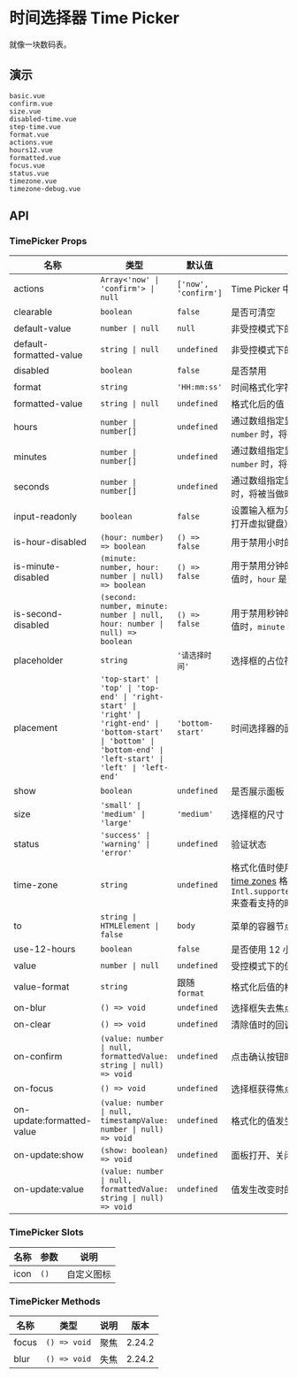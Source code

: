 # 时间选择器 Time Picker

就像一块数码表。

## 演示

```demo
basic.vue
confirm.vue
size.vue
disabled-time.vue
step-time.vue
format.vue
actions.vue
hours12.vue
formatted.vue
focus.vue
status.vue
timezone.vue
timezone-debug.vue
```

## API

### TimePicker Props

| 名称 | 类型 | 默认值 | 说明 | 版本 |
| --- | --- | --- | --- | --- |
| actions | `Array<'now' \| 'confirm'> \| null` | `['now', 'confirm']` | Time Picker 中支持的操作 |  |
| clearable | `boolean` | `false` | 是否可清空 |  |
| default-value | `number \| null` | `null` | 非受控模式下的默认值 |  |
| default-formatted-value | `string \| null` | `undefined` | 非受控模式下的默认格式化后的值 | 2.24.0 |
| disabled | `boolean` | `false` | 是否禁用 |  |
| format | `string` | `'HH:mm:ss'` | 时间格式化字符串，详情见 [format](https://date-fns.org/v2.23.0/docs/format) |  |
| formatted-value | `string \| null` | `undefined` | 格式化后的值 | 2.24.0 |
| hours | `number \| number[]` | `undefined` | 通过数组指定显示的小时。当值为 `number` 时，将被当做时间步进处理 |  |
| minutes | `number \| number[]` | `undefined` | 通过数组指定显示的分钟。当值为 `number` 时，将被当做时间步进处理 |  |
| seconds | `number \| number[]` | `undefined` | 通过数组指定显示的秒。当值为 `number` 时，将被当做时间步进处理 |  |
| input-readonly | `boolean` | `false` | 设置输入框为只读（避免在移动设备上打开虚拟键盘） |  |
| is-hour-disabled | `(hour: number) => boolean` | `() => false` | 用于禁用小时的回调函数 |  |
| is-minute-disabled | `(minute: number, hour: number \| null) => boolean` | `() => false` | 用于禁用分钟的回调函数，在没有选中值时，`hour` 是 `null` |  |
| is-second-disabled | `(second: number, minute: number \| null, hour: number \| null) => boolean` | `() => false` | 用于禁用秒钟的回调函数，在没有选中值时，`minute` 和 `hour` 是 `null` |  |
| placeholder | `string` | `'请选择时间'` | 选择框的占位符 |  |
| placement | `'top-start' \| 'top' \| 'top-end' \| 'right-start' \| 'right' \| 'right-end' \| 'bottom-start' \| 'bottom' \| 'bottom-end' \| 'left-start' \| 'left' \| 'left-end'` | `'bottom-start'` | 时间选择器的面板的弹出位置 | 2.25.0 |
| show | `boolean` | `undefined` | 是否展示面板 | 2.28.3 |
| size | `'small' \| 'medium' \| 'large'` | `'medium'` | 选择框的尺寸 |  |
| status | `'success' \| 'warning' \| 'error'` | `undefined` | 验证状态 | 2.27.0 |
| time-zone | `string` | `undefined` | 格式化值时使用的市区，遵循 [iana time zones](https://www.iana.org/time-zones) 格式。你可以使用 `Intl.supportedValuesOf('timeZone')` 来查看支持的时区 | NEXT_VERSION |
| to | `string \| HTMLElement \| false` | `body` | 菜单的容器节点，`false` 会待在原地 |  |
| use-12-hours | `boolean` | `false` | 是否使用 12 小时制的面板 |  |
| value | `number \| null` | `undefined` | 受控模式下的值 |  |
| value-format | `string` | 跟随 `format` | 格式化后值的格式 | 2.24.0 |
| on-blur | `() => void` | `undefined` | 选择框失去焦点时的回调 |  |
| on-clear | `() => void` | `undefined` | 清除值时的回调 | 2.28.3 |
| on-confirm | `(value: number \| null, formattedValue: string \| null) => void` | `undefined` | 点击确认按钮时的回调 | 2.28.3 |
| on-focus | `() => void` | `undefined` | 选择框获得焦点时的回调 |  |
| on-update:formatted-value | `(value: number \| null, timestampValue: number \| null) => void` | `undefined` | 格式化的值发生改变时的回调 | 2.24.0 |
| on-update:show | `(show: boolean) => void` | `undefined` | 面板打开、关闭时的回调 | 2.28.3 |
| on-update:value | `(value: number \| null, formattedValue: string \| null) => void` | `undefined` | 值发生改变时的回调 | `formattedValue` 2.24.0 |

### TimePicker Slots

| 名称 | 参数 | 说明       |
| ---- | ---- | ---------- |
| icon | `()` | 自定义图标 |

### TimePicker Methods

| 名称  | 类型         | 说明 | 版本   |
| ----- | ------------ | ---- | ------ |
| focus | `() => void` | 聚焦 | 2.24.2 |
| blur  | `() => void` | 失焦 | 2.24.2 |
